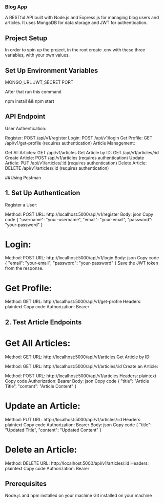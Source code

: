 
### Blog App

A RESTful API built with Node.js and Express.js for managing blog users and articles. It uses MongoDB for data storage and JWT for authentication.



## Project Setup
In order to spin up the project, in the root create .env with these three variables, with your own values.

## Set Up Environment Variables
MONGO_URL
JWT_SECRET
PORT

After that run this command

npm install && npm start

## API Endpoint 
User Authentication:

Register: POST /api/v1/register
Login: POST /api/v1/login
Get Profile: GET /api/v1/get-profile (requires authentication)
Article Management:

Get All Articles: GET /api/v1/articles
Get Article by ID: GET /api/v1/articles/:id
Create Article: POST /api/v1/articles (requires authentication)
Update Article: PUT /api/v1/articles/:id (requires authentication)
Delete Article: DELETE /api/v1/articles/:id (requires authentication)


##Using Postman
## 1. Set Up Authentication
Register a User:

Method: POST
URL: http://localhost:5000/api/v1/register
Body:
json
Copy code
{
  "username": "your-username",
  "email": "your-email",
  "password": "your-password"
}
# Login:

Method: POST
URL: http://localhost:5000/api/v1/login
Body:
json
Copy code
{
  "email": "your-email",
  "password": "your-password"
}
Save the JWT token from the response.
# Get Profile:

Method: GET
URL: http://localhost:5000/api/v1/get-profile
Headers:
plaintext
Copy code
Authorization: Bearer <your-jwt-token>

## 2. Test Article Endpoints
# Get All Articles:

Method: GET
URL: http://localhost:5000/api/v1/articles
Get Article by ID:

Method: GET
URL: http://localhost:5000/api/v1/articles/:id
Create an Article:

Method: POST
URL: http://localhost:5000/api/v1/articles
Headers:
plaintext
Copy code
Authorization: Bearer <your-jwt-token>
Body:
json
Copy code
{
  "title": "Article Title",
  "content": "Article Content"
}
# Update an Article:

Method: PUT
URL: http://localhost:5000/api/v1/articles/:id
Headers:
plaintext
Copy code
Authorization: Bearer <your-jwt-token>
Body:
json
Copy code
{
  "title": "Updated Title",
  "content": "Updated Content"
}
# Delete an Article:

Method: DELETE
URL: http://localhost:5000/api/v1/articles/:id
Headers:
plaintext
Copy code
Authorization: Bearer <your-jwt-token>


## Prerequisites
Node.js and npm installed on your machine
Git installed on your machine
